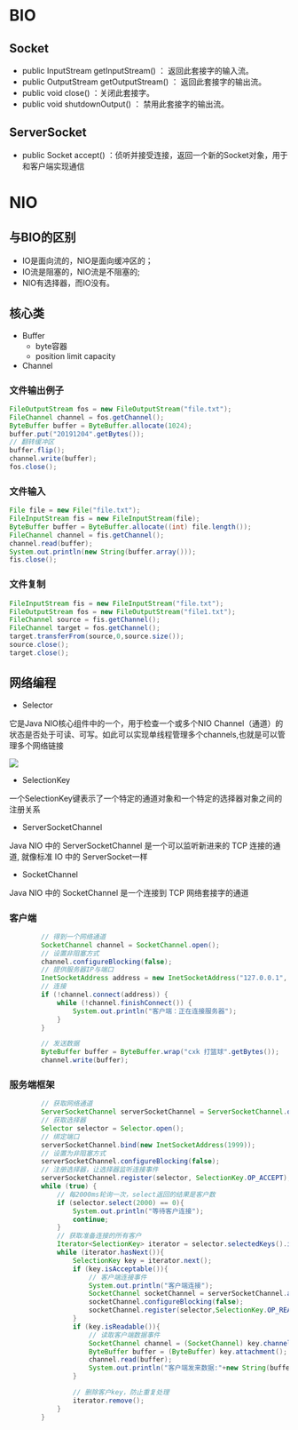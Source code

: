 # BIO

## Socket

- public InputStream getInputStream() ： 返回此套接字的输入流。
- public OutputStream getOutputStream() ： 返回此套接字的输出流。
- public void close() ：关闭此套接字。
- public void shutdownOutput() ： 禁用此套接字的输出流。

## ServerSocket

- public Socket accept() ：侦听并接受连接，返回一个新的Socket对象，用于和客户端实现通信

# NIO

## 与BIO的区别

- IO是面向流的，NIO是面向缓冲区的；
- IO流是阻塞的，NIO流是不阻塞的;
- NIO有选择器，而IO没有。

## 核心类

- Buffer
  - byte容器
  - position limit capacity
- Channel

### 文件输出例子

```java
FileOutputStream fos = new FileOutputStream("file.txt");
FileChannel channel = fos.getChannel();
ByteBuffer buffer = ByteBuffer.allocate(1024);
buffer.put("20191204".getBytes());
// 翻转缓冲区
buffer.flip();
channel.write(buffer);
fos.close();
```

### 文件输入

```java
File file = new File("file.txt");
FileInputStream fis = new FileInputStream(file);
ByteBuffer buffer = ByteBuffer.allocate((int) file.length());
FileChannel channel = fis.getChannel();
channel.read(buffer);
System.out.println(new String(buffer.array()));
fis.close();
```

### 文件复制

```java
FileInputStream fis = new FileInputStream("file.txt");
FileOutputStream fos = new FileOutputStream("file1.txt");
FileChannel source = fis.getChannel();
FileChannel target = fos.getChannel();
target.transferFrom(source,0,source.size());
source.close();
target.close();
```

## 网络编程

- Selector

它是Java NIO核心组件中的一个，用于检查一个或多个NIO Channel（通道）的状态是否处于可读、可写。如此可以实现单线程管理多个channels,也就是可以管理多个网络链接

![](https://pic3.zhimg.com/80/v2-5458e9182d8e2e002d82327273561172_hd.jpg)

- SelectionKey

一个SelectionKey键表示了一个特定的通道对象和一个特定的选择器对象之间的注册关系

- ServerSocketChannel

Java NIO 中的 ServerSocketChannel 是一个可以监听新进来的 TCP 连接的通道, 就像标准 IO 中的 ServerSocket一样

- SocketChannel

Java NIO 中的 SocketChannel 是一个连接到 TCP 网络套接字的通道

### 客户端

```java
        // 得到一个网络通道
        SocketChannel channel = SocketChannel.open();
        // 设置非阻塞方式
        channel.configureBlocking(false);
        // 提供服务器IP与端口
        InetSocketAddress address = new InetSocketAddress("127.0.0.1", 1999);
        // 连接
        if (!channel.connect(address)) {
            while (!channel.finishConnect()) {
                System.out.println("客户端：正在连接服务器");
            }
        }

        // 发送数据
        ByteBuffer buffer = ByteBuffer.wrap("cxk 打篮球".getBytes());
        channel.write(buffer);
```

### 服务端框架

```java
        // 获取网络通道
        ServerSocketChannel serverSocketChannel = ServerSocketChannel.open();
        // 获取选择器
        Selector selector = Selector.open();
        // 绑定端口
        serverSocketChannel.bind(new InetSocketAddress(1999));
        // 设置为非阻塞方式
        serverSocketChannel.configureBlocking(false);
        // 注册选择器，让选择器监听连接事件
        serverSocketChannel.register(selector, SelectionKey.OP_ACCEPT);
        while (true) {
            // 每2000ms轮询一次，select返回的结果是客户数
            if (selector.select(2000) == 0){
                System.out.println("等待客户连接");
                continue;
            }
            // 获取准备连接的所有客户
            Iterator<SelectionKey> iterator = selector.selectedKeys().iterator();
            while (iterator.hasNext()){
                SelectionKey key = iterator.next();
                if (key.isAcceptable()){
                    // 客户端连接事件
                    System.out.println("客户端连接");
                    SocketChannel socketChannel = serverSocketChannel.accept();
                    socketChannel.configureBlocking(false);
                    socketChannel.register(selector,SelectionKey.OP_READ, ByteBuffer.allocate(1024));
                }
                if (key.isReadable()){
                    // 读取客户端数据事件
                    SocketChannel channel = (SocketChannel) key.channel();
                    ByteBuffer buffer = (ByteBuffer) key.attachment();
                    channel.read(buffer);
                    System.out.println("客户端发来数据:"+new String(buffer.array()));
                }

                // 删除客户key，防止重复处理
                iterator.remove();
            }
        }
```



